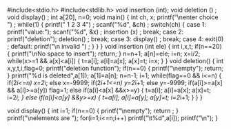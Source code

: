 #include<stdio.h>
#include<stdlib.h>
void insertion (int);
void deletion () ;
void display() ;
int a[20], n=0;
void main() 
{
  int ch, x;
  printf("\nenter choice ") ;
  while(1) 
  {
    printf(" 1 2 3 4") ;
    scanf("%d", &ch) ;
    switch(ch) 
    {
      case 1:
         printf("value:");
         scanf("%d", &x) ;
         insertion (x) ;
         break;
     case 2:
     printf("deletion");
         deletion() ;
         break;
     case 3:
          display() ;
          break;
      case 4:
          exit(0) ;
      default:
         printf("\n invalid ") ;
    }
  }
}
void insertion (int ele) 
{
   int i,x,t;
   if(n==20)
   {
      printf("\nNo space to insert");
      return;
    }
    n=n+1;
    a[n]=ele;
    i=n;
    x=i/2;
    while(x>=1 && a[x]<a[i])
    {
        t=a[i];
        a[i]=a[x];
        a[x]=t;
        i=x;
    }
}
void deletion()
{
    int x,y,t,i,flag=0;
    printf("deletion function");
    if(n==0)
    {
        printf("\nempty");
        return;
    }
    printf("%d is deleted",a[1]);
    a[1]=a[n];
    n=n-1;
    i=1;
    while(flag==0 && i<=n)
    {
        if(2*i<=n)
        x=2*i;
        else 
        x=-9999;
        if(2*i+1<=n)
        y=2*i+1;
        else 
        y=-9999;
        if(a[i]>=a[x] && a[i]>=a[y])
        flag=1;
        else if(a[i]<a[x] &&x>=y)
        {
            t=a[i];
        a[i]=a[x];
        a[x]=t;
        i=2*i;
        }
        else if(a[i]<a[y] &&y>=x)
        {
            t=a[i];
            a[i]=a[y];
            a[y]=t;
            i=2*i+1;
        }
    }
}
    
 void display()
 {
     int i=1;
     if(n==0)
     {
         printf("\nempty");
         return ;
     }
     printf("\nelements are ");
     for(i=1;i<=n;i++)
     printf("\t%d",a[i]);
     printf("\n");
 }
